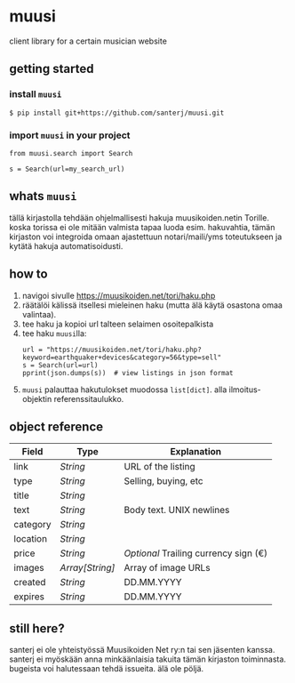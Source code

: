 # muusi

client library for a certain musician website

## getting started

### install `muusi`

```
$ pip install git+https://github.com/santerj/muusi.git
```

### import `muusi` in your project

```
from muusi.search import Search

s = Search(url=my_search_url)
```

## whats `muusi`

tällä kirjastolla tehdään ohjelmallisesti hakuja muusikoiden.netin Torille. koska torissa ei ole mitään valmista tapaa luoda esim. hakuvahtia, tämän kirjaston voi integroida omaan ajastettuun notari/maili/yms toteutukseen ja kytätä hakuja automatisoidusti.

## how to

1. navigoi sivulle https://muusikoiden.net/tori/haku.php
2. räätälöi kälissä itsellesi mieleinen haku (mutta älä käytä osastona omaa valintaa).
3. tee haku ja kopioi url talteen selaimen osoitepalkista
4. tee haku `muusi`lla:
    ```
    url = "https://muusikoiden.net/tori/haku.php?keyword=earthquaker+devices&category=56&type=sell"
    s = Search(url=url)
    pprint(json.dumps(s))  # view listings in json format
    ```
5. `muusi` palauttaa hakutulokset muodossa `list[dict]`. alla ilmoitus-objektin referenssitaulukko.


## object reference

| **Field** | **Type**        | **Explanation**                          |
|-----------|-----------------|------------------------------------------|
| link      | _String_        | URL of the listing                       |
| type      | _String_        | Selling, buying, etc                     |
| title     | _String_        |                                          |
| text      | _String_        | Body text. UNIX newlines                 |
| category  | _String_        |                                          |
| location  | _String_        |                                          |
| price     | _String_        | _Optional_ Trailing currency sign (€)    |
| images    | _Array[String]_ | Array of image URLs                      |
| created   | _String_        | DD.MM.YYYY                               |
| expires   | _String_        | DD.MM.YYYY                               |

## still here?

santerj ei ole yhteistyössä Muusikoiden Net ry:n tai sen jäsenten kanssa. santerj ei myöskään anna minkäänlaisia takuita tämän kirjaston toiminnasta. bugeista voi halutessaan tehdä issueita. älä ole pöljä.
